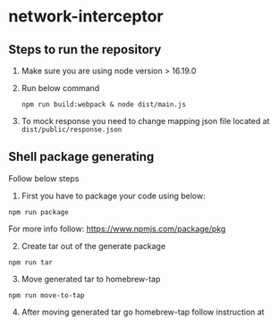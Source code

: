 # network-interceptor
## Steps to run the repository
1. Make sure you are using node version > 16.19.0
2. Run below command

   ```
   npm run build:webpack & node dist/main.js
   ```
   
3. To mock response you need to change mapping json file located at `dist/public/response.json`


## Shell package generating

Follow below steps
1. First you have to package your code using below:
```shell
npm run package
```
   For more info follow: https://www.npmjs.com/package/pkg

2. Create tar out of the generate package
```shell
npm run tar
```
3. Move generated tar to homebrew-tap
```shell
npm run move-to-tap
```
4. After moving generated tar go homebrew-tap follow instruction at 
